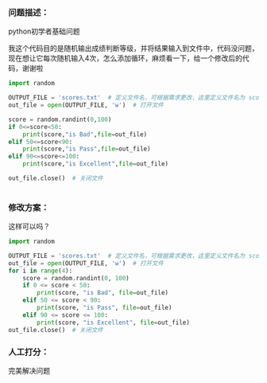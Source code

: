### 问题描述：
<p>python初学者基础问题</p>
我这个代码目的是随机输出成绩判断等级，并将结果输入到文件中，代码没问题，现在想让它每次随机输入4次，怎么添加循环，麻烦看一下，给一个修改后的代码，谢谢啦

```python
import random

OUTPUT_FILE = 'scores.txt'  # 定义文件名，可根据需求更改，这里定义文件名为 scores.txt
out_file = open(OUTPUT_FILE, 'w')  # 打开文件

score = random.randint(0,100)
if 0<=score<50:
    print(score,"is Bad",file=out_file)
elif 50<=score<90:
    print(score,"is Pass",file=out_file)
elif 90<=score<=100:
    print(score,"is Excellent",file=out_file)

out_file.close()  # 关闭文件
 
```

### 修改方案：
这样可以吗？

```python
import random

OUTPUT_FILE = 'scores.txt'  # 定义文件名，可根据需求更改，这里定义文件名为 scores.txt
out_file = open(OUTPUT_FILE, 'w')  # 打开文件
for i in range(4):
    score = random.randint(0, 100)
    if 0 <= score < 50:
        print(score, "is Bad", file=out_file)
    elif 50 <= score < 90:
        print(score, "is Pass", file=out_file)
    elif 90 <= score <= 100:
        print(score, "is Excellent", file=out_file)
out_file.close()  # 关闭文件

```


### 人工打分：
完美解决问题